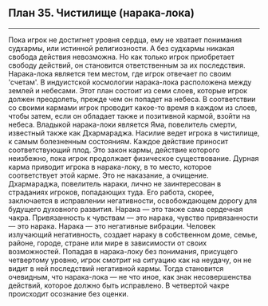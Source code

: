 ## План 35. Чистилище (нарака-лока)


---
Пока игрок не достигнет уровня сердца, ему не хватает понимания судхармы, или истинной религиозности. А без судхармы никакая свобода действия невозможна. Но как только игрок приобретает свободу действий, он становится ответственным за их последствия. Нарака-лока является тем местом, где игрок отвечает по своим 'счетам'. В индуистской космологии нарака-лока расположена между землей и небесами. Этот план состоит из семи слоев, которые игрок должен преодолеть, прежде чем он попадет на небеса. В соответствии со своими кармами игрок проводит какое-то время в каждом из слоев, чтобы затем, если он обладает также и позитивной кармой, взойти на небеса. Владыкой нарака-локи является Яма, повелитель смерти, известный также как Дхармараджа. Насилие ведет игрока в чистилище, к самым болезненным состояниям. Каждое действие приносит соответствующий плод. Это закон кармы, действие которого неизбежно, пока игрок продолжает физическое существование. Дурная карма приводит игрока в нарака-локу, в то место, которое соответствует этой карме. Это не наказание, а очищение. Дхармараджа, повелитель нараки, лично не заинтересован в страданиях игроков, попадающих туда. Его работа, скорее, заключается в исправлении негативности, освобождающем дорогу для будущего духовного развития. Нарака — это также сама сердечная чакра. Привязанность к чувствам — это нарака, чувство привязанности — это нарака. Нарака — это негативные вибрации. Человек излучающий негативность, создает нараку в собственном доме, семье, районе, городе, стране или мире в зависимости от своих возможностей. Попадая в нарака-локу без понимания, присущего четвертому уровню, игрок смотрит на ситуацию как на неудачу, он не видит в ней последствий негативной кармы. Тогда становится очевидным, что нарака-лока — не что иное, как знак несовершенства действий, которое должно быть исправлено. В четвертой чакре происходит осознание без оценки.
